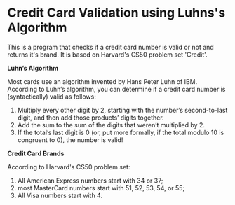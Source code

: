 # Credit Card Validation using Luhns's Algorithm

This is a program that checks if a credit card number is valid or not and returns it's brand. It is based on Harvard's CS50 problem set 'Credit'.

**Luhn’s Algorithm**

Most cards use an algorithm invented by Hans Peter Luhn of IBM. According to Luhn’s algorithm, you can determine if a credit card number is (syntactically) valid as follows:
 1. Multiply every other digit by 2, starting with the number’s second-to-last digit, and then add those products’ digits together.
 2. Add the sum to the sum of the digits that weren’t multiplied by 2.
 3. If the total’s last digit is 0 (or, put more formally, if the total modulo 10 is congruent to 0), the number is valid!
 
**Credit Card Brands**

According to Harvard's CS50 problem set: 
 1. All American Express numbers start with 34 or 37; 
 2. most MasterCard numbers start with 51, 52, 53, 54, or 55; 
 3. All Visa numbers start with 4. 
